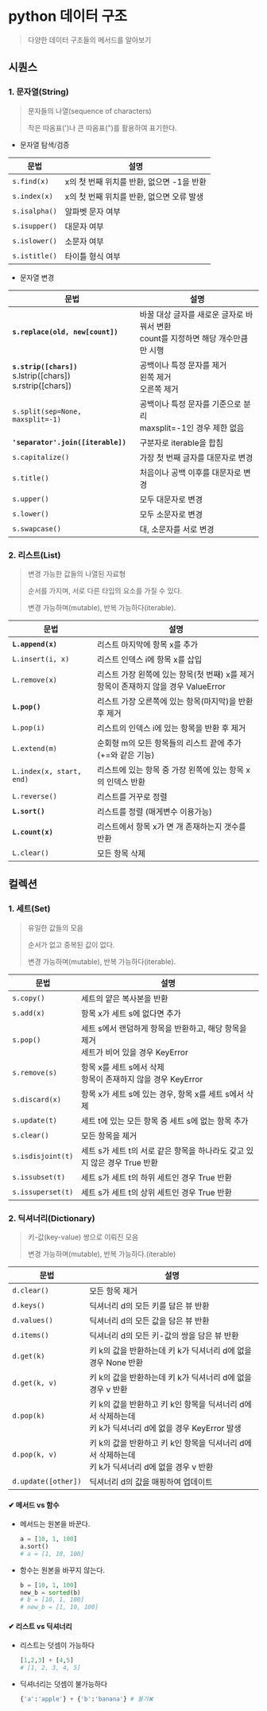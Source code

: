 # python 데이터 구조

> 다양한 데이터 구조들의 메서드를 알아보기

## 시퀀스

### 1. 문자열(String)

> 문자들의 나열(sequence of characters)
>
> 작은 따옴표(')나 큰 따옴표(")를 활용하여 표기한다.

- 문자열 탐색/검증

| 문법          | 설명                                      |
| ------------- | ----------------------------------------- |
| `s.find(x)`   | x의 첫 번째 위치를 반환, 없으면 -1을 반환 |
| `s.index(x)`  | x의 첫 번째 위치를 반환, 없으면 오류 발생 |
| `s.isalpha()` | 알파벳 문자 여부                          |
| `s.isupper()` | 대문자 여부                               |
| `s.islower()` | 소문자 여부                               |
| `s.istitle()` | 타이틀 형식 여부                          |

- 문자열 변경

| 문법                                                         | 설명                                                         |
| ------------------------------------------------------------ | ------------------------------------------------------------ |
| **`s.replace(old, new[count])`**                             | 바꿀 대상 글자를 새로운 글자로 바꿔서 변환<br />count를 지정하면 해당 개수만큼만 시행 |
| **`s.strip([chars])`**<br />s.lstrip([chars])<br />s.rstrip([chars]) | 공백이나 특정 문자를 제거<br />왼쪽 제거<br />오른쪽 제거    |
| `s.split(sep=None, maxsplit=-1)`                             | 공백이나 특정 문자를 기준으로 분리<br />maxsplit=-1인 경우 제한 없음 |
| **`'separator'.join([iterable])`**                           | 구분자로 iterable을 합침                                     |
| `s.capitalize()`                                             | 가장 첫 번째 글자를 대문자로 변경                            |
| `s.title()`                                                  | 처음이나 공백 이후를 대문자로 변경                           |
| `s.upper()`                                                  | 모두 대문자로 변경                                           |
| `s.lower()`                                                  | 모두 소문자로 변경                                           |
| `s.swapcase()`                                               | 대, 소문자를 서로 변경                                       |

### 2. 리스트(List)

> 변경 가능한 값들의 나열된 자료형
>
> 순서를 가지며, 서로 다른 타입의 요소를 가질 수 있다.
>
> 변경 가능하며(mutable), 반복 가능하다(iterable).

| 문법                     | 설명                                                         |
| ------------------------ | ------------------------------------------------------------ |
| **`L.append(x)`**        | 리스트 마지막에 항목 x를 추가                                |
| `L.insert(i, x)`         | 리스트 인덱스 i에 항목 x를 삽입                              |
| `L.remove(x)`            | 리스트 가장 왼쪽에 있는 항목(첫 번째) x를 제거<br />항목이 존재하지 않을 경우 ValueError |
| **`L.pop()`**            | 리스트 가장 오른쪽에 있는 항목(마지막)을 반환 후 제거        |
| `L.pop(i)`               | 리스트의 인덱스 i에 있는 항목을 반환 후 제거                 |
| `L.extend(m)`            | 순회형 m의 모든 항목들의 리스트 끝에 추가 (+=와 같은 기능)   |
| `L.index(x, start, end)` | 리스트에 있는 항목 중 가장 왼쪽에 있는 항목 x의 인덱스 반환  |
| `L.reverse()`            | 리스트를 거꾸로 정렬                                         |
| **`L.sort()`**           | 리스트를 정렬 (매게변수 이용가능)                            |
| **`L.count(x)`**         | 리스트에서 항목 x가 면 개 존재하는지 갯수를 반환             |
| `L.clear()`              | 모든 항목 삭제                                               |

## 컬렉션

### 1. 세트(Set)

> 유일한 값들의 모음
>
> 순서가 없고 중복된 값이 없다.
>
> 변경 가능하며(mutable), 반복 가능하다(iterable).

| 문법              | 설명                                                         |
| ----------------- | ------------------------------------------------------------ |
| `s.copy()`        | 세트의 얕은 복사본을 반환                                    |
| `s.add(x)`        | 항목 x가 세트 s에 없다면 추가                                |
| `s.pop()`         | 세트 s에서 랜덤하게 항목을 반환하고, 해당 항목을 제거<br />세트가 비어 있을 경우 KeyError |
| `s.remove(s)`     | 항목 x를 세트 s에서 삭제<br />항목이 존재하지 않을 경우 KeyError |
| `s.discard(x)`    | 항목 x가 세트 s에 있는 경우, 항목 x를 세트 s에서 삭제        |
| `s.update(t)`     | 세트 t에 있는 모든 항목 중 세트 s에 없는 항목 추가           |
| `s.clear()`       | 모든 항목을 제거                                             |
| `s.isdisjoint(t)` | 세트 s가 세트 t의 서로 같은 항목을 하나라도 갖고 있지 않은 경우 True 반환 |
| `s.issubset(t)`   | 세트 s가 세트 t의 하위 세트인 경우 True 반환                 |
| `s.issuperset(t)` | 세트 s가 세트 t의 상위 세트인 경우 True 반환                 |

### 2. 딕셔너리(Dictionary)

> 키-값(key-value) 쌍으로 이뤄진 모음
>
> 변경 가능하며(mutable), 반복 가능하다.(iterable)

| 문법                | 설명                                                         |
| ------------------- | ------------------------------------------------------------ |
| `d.clear()`         | 모든 항목 제거                                               |
| `d.keys()`          | 딕셔너리 d의 모든 키를 담은 뷰 반환                          |
| `d.values()`        | 딕셔너리 d의 모든 값을 담은 뷰 반환                          |
| `d.items()`         | 딕셔너리 d의 모든 키-값의 쌍을 담은 뷰 반환                  |
| `d.get(k)`          | 키 k의 값을 반환하는데 키 k가 딕셔너리 d에 없을 경우 None 반환 |
| `d.get(k, v)`       | 키 k의 값을 반환하는데 키 k가 딕셔너리 d에 없을 경우 v 반환  |
| `d.pop(k)`          | 키 k의 값을 반환하고 키 k인 항목을 딕셔너리 d에서 삭제하는데<br />키 k가 딕셔너리 d에 없을 경우 KeyError 발생 |
| `d.pop(k, v)`       | 키 k의 값을 반환하고 키 k인 항목을 딕셔너리 d에서 삭제하는데<br />키 k가 딕셔너리 d에 없을 경우 v 반환 |
| `d.update([other])` | 딕셔너리 d의 값을 매핑하여 업데이트                          |

#### ✔ 메서드 vs 함수

- 메서드는 원본을 바꾼다.

  ```python
  a = [10, 1, 100]
  a.sort()
  # a = [1, 10, 100]
  ```

- 함수는 원본을 바꾸지 않는다.

  ```python
  b = [10, 1, 100]
  new_b = sorted(b)
  # b = [10, 1, 100]
  # new_b = [1, 10, 100]
  ```

#### ✔ 리스트 vs 딕셔너리

- 리스트는 덧셈이 가능하다

  ```python
  [1,2,3] + [4,5]
  # [1, 2, 3, 4, 5]
  ```

- 딕셔너리는 덧셈이 불가능하다

  ```python
  {'a':'apple'} + {'b':'banana'} # 불가❌
  ```
